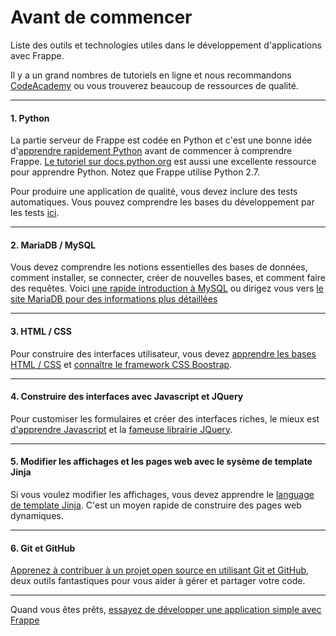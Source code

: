 <!-- add-breadcrumbs -->
# Avant de commencer

<p class="lead">Liste des outils et technologies utiles dans le développement d'applications avec Frappe.</p>

Il y a un grand nombres de tutoriels en ligne et nous recommandons [CodeAcademy](http://www.codecademy.com/) ou vous trouverez beaucoup de ressources de qualité.

---

#### 1. Python

La partie serveur de Frappe est codée en Python et c'est une bonne idée d'[apprendre rapidement Python](http://www.codecademy.com/tracks/python) avant de commencer à comprendre Frappe. [Le tutoriel sur docs.python.org](https://docs.python.org/2.7/tutorial/index.html) est aussi une excellente ressource pour apprendre Python. Notez que Frappe utilise Python 2.7.

Pour produire une application de qualité, vous devez inclure des tests automatiques. Vous pouvez comprendre les bases du développement par les tests [ici](http://code.tutsplus.com/tutorials/beginning-test-driven-development-in-python--net-30137).

---

#### 2. MariaDB / MySQL

Vous devez comprendre les notions essentielles des bases de données, comment installer, se connecter, créer de nouvelles bases, 
et comment faire des requêtes. Voici [une rapide introduction à MySQL](https://www.digitalocean.com/community/tutorials/a-basic-mysql-tutorial) ou dirigez vous vers [le site MariaDB pour des informations plus détaillées](https://mariadb.com/kb/en/mariadb/documentation/getting-started/)

---

#### 3. HTML / CSS

Pour construire des interfaces utilisateur, vous devez [apprendre les bases HTML / CSS](http://www.codecademy.com/tracks/web) et [connaître le framework CSS Boostrap](http://getbootstrap.com).

---

#### 4. Construire des interfaces avec Javascript et JQuery

Pour customiser les formulaires et créer des interfaces riches, le mieux est [d'apprendre Javascript](http://www.codecademy.com/tracks/javascript) et la [fameuse librairie JQuery](http://www.codecademy.com/tracks/jquery).

---

#### 5. Modifier les affichages et les pages web avec le sysème de template Jinja

Si vous voulez modifier les affichages, vous devez apprendre le [language de template Jinja](http://jinja.pocoo.org/). C'est un moyen rapide de construire des pages web dynamiques.

---

#### 6. Git et GitHub

[Apprenez à contribuer à un projet open source en utilisant Git et GitHub](https://guides.github.com/activities/contributing-to-open-source/), deux outils fantastiques pour vous aider à gérer et partager votre code.

---

Quand vous êtes prêts, [essayez de développer une application simple avec Frappe](/docs/user/fr/tutorial/app)

